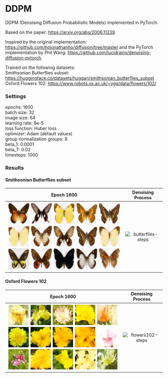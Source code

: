 # DDPM
DDPM (Denoising Diffusion Probabilistic Models) implemented in PyTorch.

Based on the paper: https://arxiv.org/abs/2006.11239.

Inspired by the original implementation: https://github.com/hojonathanho/diffusion/tree/master and the PyTorch implementation by Phil Wang: https://github.com/lucidrains/denoising-diffusion-pytorch.

Trained on the following datasets:  
Smithsonian Butterflies subset: https://huggingface.co/datasets/huggan/smithsonian_butterflies_subset  
Oxford Flowers 102: https://www.robots.ox.ac.uk/~vgg/data/flowers/102/

### Settings
epochs: 1600  
batch size: 32  
image size: 64  
learning rate: 8e-5  
loss function: Huber loss  
optimizer: Adam (default values)  
group normalization groups: 8  
beta_1: 0.0001  
beta_T: 0.02  
timesteps: 1000  

### Results
#### Smithsonian Butterflies subset
Epoch 1600             |  Denoising Process
:-------------------------:|:-------------------------:
![butterflies](./butterflies.png)  |  ![butterflies-steps](butterflies.gif)

#### Oxford Flowers 102  
Epoch 1600             |  Denoising Process
:-------------------------:|:-------------------------:
![flowers102](./flowers102.png)  |  ![flowers102-steps](flowers102.gif)

